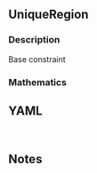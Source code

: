 ## UniqueRegion

### Description

Base constraint

### Mathematics

## YAML

```yaml
    
```

## Notes

